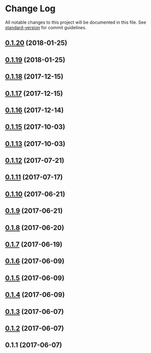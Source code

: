 # Change Log

All notable changes to this project will be documented in this file. See [standard-version](https://github.com/conventional-changelog/standard-version) for commit guidelines.

<a name="0.1.20"></a>
## [0.1.20](https://github.com/produtoreativo/react-leaflet-googlemutant/compare/v0.1.19...v0.1.20) (2018-01-25)



<a name="0.1.19"></a>
## [0.1.19](https://github.com/produtoreativo/react-leaflet-googlemutant/compare/v0.1.18...v0.1.19) (2018-01-25)



<a name="0.1.18"></a>
## [0.1.18](https://github.com/produtoreativo/react-leaflet-googlemutant/compare/v0.1.17...v0.1.18) (2017-12-15)



<a name="0.1.17"></a>
## [0.1.17](https://github.com/produtoreativo/react-leaflet-googlemutant/compare/v0.1.16...v0.1.17) (2017-12-15)



<a name="0.1.16"></a>
## [0.1.16](https://github.com/produtoreativo/react-leaflet-googlemutant/compare/v0.1.15...v0.1.16) (2017-12-14)



<a name="0.1.15"></a>
## [0.1.15](https://github.com/produtoreativo/react-leaflet-googlemutant/compare/v0.1.14...v0.1.15) (2017-10-03)



<a name="0.1.13"></a>
## [0.1.13](https://github.com/produtoreativo/react-leaflet-googlemutant/compare/v0.1.12...v0.1.13) (2017-10-03)



<a name="0.1.12"></a>
## [0.1.12](https://github.com/produtoreativo/react-leaflet-googlemutant/compare/v0.1.11...v0.1.12) (2017-07-21)



<a name="0.1.11"></a>
## [0.1.11](https://github.com/produtoreativo/react-leaflet-googlemutant/compare/v0.1.10...v0.1.11) (2017-07-17)



<a name="0.1.10"></a>
## [0.1.10](https://github.com/produtoreativo/react-leaflet-googlemutant/compare/v0.1.9...v0.1.10) (2017-06-21)



<a name="0.1.9"></a>
## [0.1.9](https://github.com/produtoreativo/react-leaflet-googlemutant/compare/v0.1.8...v0.1.9) (2017-06-21)



<a name="0.1.8"></a>
## [0.1.8](https://github.com/produtoreativo/react-leaflet-googlemutant/compare/v0.1.7...v0.1.8) (2017-06-20)



<a name="0.1.7"></a>
## [0.1.7](https://github.com/produtoreativo/react-leaflet-googlemutant/compare/v0.1.6...v0.1.7) (2017-06-19)



<a name="0.1.6"></a>
## [0.1.6](https://github.com/produtoreativo/react-leaflet-googlemutant/compare/v0.1.5...v0.1.6) (2017-06-09)



<a name="0.1.5"></a>
## [0.1.5](https://github.com/produtoreativo/react-leaflet-googlemutant/compare/v0.1.4...v0.1.5) (2017-06-09)



<a name="0.1.4"></a>
## [0.1.4](https://github.com/produtoreativo/react-leaflet-googlemutant/compare/v0.1.3...v0.1.4) (2017-06-09)



<a name="0.1.3"></a>
## [0.1.3](https://github.com/produtoreativo/react-leaflet-googlemutant/compare/v0.1.2...v0.1.3) (2017-06-07)



<a name="0.1.2"></a>
## [0.1.2](https://github.com/produtoreativo/react-leaflet-googlemutant/compare/v0.1.1...v0.1.2) (2017-06-07)



<a name="0.1.1"></a>
## 0.1.1 (2017-06-07)

